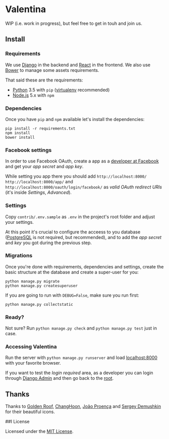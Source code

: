 # Valentina 

WIP (i.e. work in progress), but feel free to get in touh and join us.

## Install

### Requirements

We use [Django](http://djangoproject.com) in the backend and [React](http://reactjs.com) in the frontend. We also use [Bower](http://bower.io) to manage some assets requirements.

That said these are the requirements:

* [Python](http://python.org) 3.5 with `pip` ([virtualenv](http://virtualenv.readthedocs.org) recommended)
* [Node.js](http://nodejs.org/) 5.x with `npm`

### Dependencies

Once you have `pip` and `npm` available let's install the dependencies:

```
pip install -r requirements.txt
npm install
bower install
```

### Facebook settings

In order to use Facebook OAuth, create a app as a [developer at Facebook](http://developers.facebook.com) and get your _app secret_ and _app key_.

While setting you app there you should add `http://localhost:8000/` `http://localhost:8000/app/` and `http://localhost:8000/oauth/login/facebook/` as _valid OAuth redirect URIs_ (it's inside _Settings_, _Advanced_).

### Settings

Copy `contrib/.env.sample` as `.env` in the project's root folder and adjust your settings.

At this point it's crucial to configure the acceess to you database ([PostgreSQL](http://www.postgresql.org) is not required, but recommended), and to add the _app secret_ and _key_ you got during the previous step.


### Migrations

Once you're done with requirements, dependencies and settings, create the basic structure at the database and create a super-user for you:

```
python manage.py migrate
python manage.py createsuperuser
```
If you are going to run with ```DEBUG=False```, make sure you run first: 

```
python manage.py collectstatic
```

### Ready?

Not sure? Run `python manage.py check` and `python manage.py test` just in case.

### Accessing Valentina

Run the server with `python manage.py runserver` and load [localhost:8000](http://localhost:8000) with your favorite browser.

If you want to test the _login required_ area, as a developer you can login through [Django Admin](http://localhost:8000/admin/) and then go back to the [root](http://localhost:8000/).

## Thanks

Thanks to [Golden Roof](https://thenounproject.com/term/settings/134561), [ChangHoon](https://thenounproject.com/term/log-out/76004/), [João Proença](https://thenounproject.com/term/search/123746/) and [Sergey Demushkin](https://thenounproject.com/term/report/135792/) for their beautiful icons.

##I License

Licensed under the [MIT License](LICENSE).